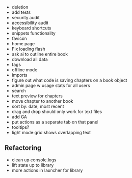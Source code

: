 - deletion
- add tests
- security audit
- accessibility audit
- keyboard shortcuts
- snippets functionality
- favicon
- home page
- Fix loading flash
- ask ai to outline entire book
- download all data
- tags
- offline mode
- imports
- figure out what code is saving chapters on a book object
- admin page w usage stats for all users
- search
- text preview for chapters
- move chapter to another book
- sort by: date, most recent
- drag and drop should only work for text files
- add GA
- put actions as a separate tab on that panel
- tooltips?
- light mode grid shows overlapping text

## Refactoring

- clean up console.logs
- lift state up to library
- more actions in launcher for library
